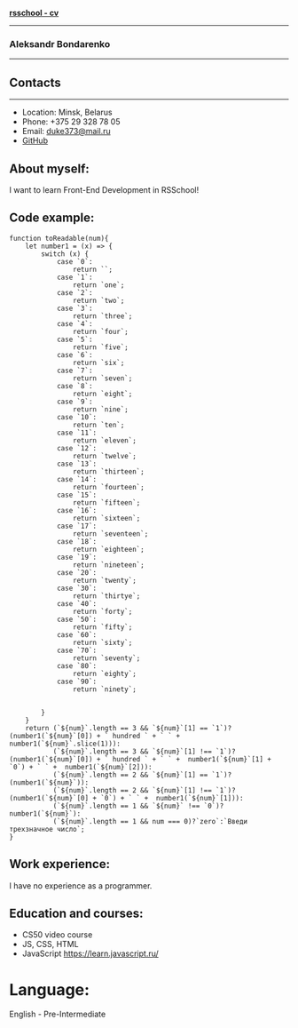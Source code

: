 [__rsschool - cv__](https://github.com/Duke373/rsschool-cv/tree/gh-pages)

---
### Aleksandr Bondarenko

---

## Contacts

---

* Location: Minsk, Belarus
* Phone: +375 29 328 78 05
* Email: duke373@mail.ru
* [GitHub](https://github.com/Duke373)

## About myself:
I want to learn Front-End Development in RSSchool!

## Code example:
```
function toReadable(num){
    let number1 = (x) => {
        switch (x) {
            case `0`:
                return ``;
            case `1`:
                return `one`;
            case `2`:
                return `two`;
            case `3`:
                return `three`;
            case `4`:
                return `four`;
            case `5`:
                return `five`;
            case `6`:
                return `six`;
            case `7`:
                return `seven`;
            case `8`:
                return `eight`;
            case `9`:
                return `nine`;
            case `10`:
                return `ten`;
            case `11`:
                return `eleven`;
            case `12`:
                return `twelve`;
            case `13`:
                return `thirteen`;
            case `14`:
                return `fourteen`;
            case `15`:
                return `fifteen`;
            case `16`:
                return `sixteen`;
            case `17`:
                return `seventeen`;
            case `18`:
                return `eighteen`;
            case `19`:
                return `nineteen`;
            case `20`:
                return `twenty`;
            case `30`:
                return `thirtye`;
            case `40`:
                return `forty`;
            case `50`:
                return `fifty`;
            case `60`:
                return `sixty`;
            case `70`:
                return `seventy`;
            case `80`:
                return `eighty`;
            case `90`:
                return `ninety`;
            
            
        }
    }
    return (`${num}`.length == 3 && `${num}`[1] == `1`)?(number1(`${num}`[0]) + ` hundred ` + ` ` + number1(`${num}`.slice(1))):
           (`${num}`.length == 3 && `${num}`[1] !== `1`)?(number1(`${num}`[0]) + ` hundred ` + ` ` +  number1(`${num}`[1] + `0`) + ` ` +  number1(`${num}`[2])):
           (`${num}`.length == 2 && `${num}`[1] == `1`)?(number1(`${num}`)):
           (`${num}`.length == 2 && `${num}`[1] !== `1`)?(number1(`${num}`[0] + `0`) + ` ` +  number1(`${num}`[1])):
           (`${num}`.length == 1 && `${num}` !== `0`)?number1(`${num}`):
           (`${num}`.length == 1 && num === 0)?`zero`:`Введи трехзначное число`;
}
```
## Work experience:

I have no experience as a programmer.

## Education and courses:

* CS50 video course
* JS, CSS, HTML 
* JavaScript https://learn.javascript.ru/

# Language:

English - Pre-Intermediate

